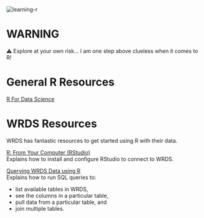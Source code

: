 
![learning-r](https://socialify.git.ci/snbronson/learning-r/image?description=1&descriptionEditable=Scripts%20created%20while%20I%20learn%20R.&font=Source%20Code%20Pro&owner=1&pattern=Circuit%20Board&theme=Light)

# WARNING
⚠️ Explore at your own risk... I am one step above clueless when it comes to R!

# General R Resources
[R For Data Science](https://r4ds.had.co.nz/)

# WRDS Resources
WRDS has fantastic resources to get started using R with their data. 

[R: From Your Computer (RStudio)](https://wrds-www.wharton.upenn.edu/pages/support/programming-wrds/programming-r/r-from-your-computer/)  
Explains how to install and configure RStudio to connect to WRDS.

[Querying WRDS Data using R](https://wrds-www.wharton.upenn.edu/pages/support/programming-wrds/programming-r/querying-wrds-data-r/)  
Explains how to run SQL queries to:
- list available tables in WRDS,
- see the columns in a particular table,
- pull data from a particular table, and
- join multiple tables.
